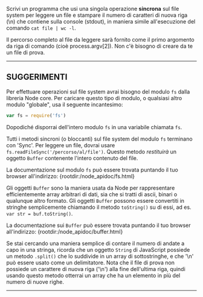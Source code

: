 Scrivi un programma che usi una singola operazione **sincrona** sul file system per leggere un file e stampare il numero di caratteri di nuova riga (\n) che contiene sulla console (stdout), in maniera simile all'esecuzione del comando `cat file | wc -l`.

Il percorso completo al file da leggere sarà fornito come il primo argomento da riga di comando (cioè process.argv[2]). Non c'è bisogno di creare da te un file di prova.

----------------------------------------------------------------------
## SUGGERIMENTI

Per effettuare operazioni sul file system avrai bisogno del modulo `fs` dalla libreria Node core. Per caricare questo tipo di modulo, o qualsiasi altro modulo "globale", usa il seguente incantesimo:

```js
var fs = require('fs')
```

Dopodiché disporrai dell'intero modulo `fs` in una variabile chiamata `fs`.

Tutti i metodi sincroni (o bloccanti) sul file system del modulo `fs` terminano con 'Sync'. Per leggere un file, dovrai usare `fs.readFileSync('/percorso/al/file')`. Questo metodo *restituirà* un oggetto `Buffer` contenente l'intero contenuto del file.

La documentazione sul modulo `fs` può essere trovata puntando il tuo browser all'indirizzo:
  {rootdir:/node_apidoc/fs.html}

Gli oggetti `Buffer` sono la maniera usata da Node per rappresentare efficientemente array arbitrari di dati, sia che si tratti di ascii, binari o qualunque altro formato. Gli oggetti `Buffer` possono essere convertiti in stringhe semplicemente chiamando il metodo `toString()` su di essi, ad es. `var str = buf.toString()`.

La documentazione sui `Buffer` può essere trovata puntando il tuo browser all'indirizzo:
  {rootdir:/node_apidoc/buffer.html}

Se stai cercando una maniera semplice di contare il numero di andate a capo in una stringa, ricorda che un oggetto `String` di JavaScript possiede un metodo `.split()` che lo suddivide in un array di sottostringhe, e che '\n' può essere usato come un delimitatore. Nota che il file di prova non possiede un carattere di nuova riga ('\n') alla fine dell'ultima riga, quindi usando questo metodo otterrai un array che ha un elemento in più del numero di nuove righe.

----------------------------------------------------------------------
